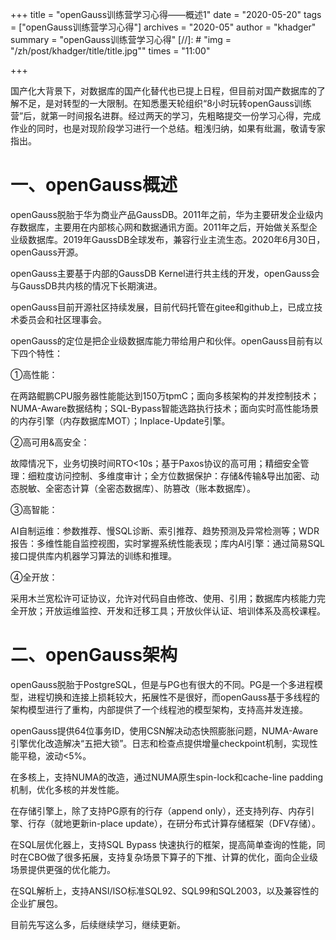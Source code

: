 +++
title = "openGauss训练营学习心得——概述1"
date = "2020-05-20"
tags = ["openGauss训练营学习心得"]
archives = "2020-05"
author = "khadger"
summary = "openGauss训练营学习心得"
[//]: # "img = "/zh/post/khadger/title/title.jpg""
times = "11:00"

+++

国产化大背景下，对数据库的国产化替代也已提上日程，但目前对国产数据库的了解不足，是对转型的一大限制。在知悉墨天轮组织“8小时玩转openGauss训练营”后，就第一时间报名进群。经过两天的学习，先粗略提交一份学习心得，完成作业的同时，也是对现阶段学习进行一个总结。粗浅归纳，如果有纰漏，敬请专家指出。

**一、openGauss概述**
=================

openGauss脱胎于华为商业产品GaussDB。2011年之前，华为主要研发企业级内存数据库，主要用在内部核心网和数据通讯方面。2011年之后，开始做关系型企业级数据库。2019年GaussDB全球发布，兼容行业主流生态。2020年6月30日，openGauss开源。

openGauss主要基于内部的GaussDB Kernel进行共主线的开发，openGauss会与GaussDB共内核的情况下长期演进。

openGauss目前开源社区持续发展，目前代码托管在gitee和github上，已成立技术委员会和社区理事会。

openGauss的定位是把企业级数据库能力带给用户和伙伴。openGauss目前有以下四个特性：

①高性能：

在两路鲲鹏CPU服务器性能能达到150万tpmC；面向多核架构的并发控制技术；NUMA-Aware数据结构；SQL-Bypass智能选路执行技术；面向实时高性能场景的内存引擎（内存数据库MOT）；Inplace-Update引擎。

②高可用&高安全：

故障情况下，业务切换时间RTO<10s；基于Paxos协议的高可用；精细安全管理：细粒度访问控制、多维度审计；全方位数据保护：存储&传输&导出加密、动态脱敏、全密态计算（全密态数据库）、防篡改（账本数据库）。

③高智能：

AI自制运维：参数推荐、慢SQL诊断、索引推荐、趋势预测及异常检测等；WDR报告：多维性能自监控视图，实时掌握系统性能表现；库内AI引擎：通过简易SQL接口提供库内机器学习算法的训练和推理。

④全开放：

采用木兰宽松许可证协议，允许对代码自由修改、使用、引用；数据库内核能力完全开放；开放运维监控、开发和迁移工具；开放伙伴认证、培训体系及高校课程。

二、openGauss架构
=============

openGauss脱胎于PostgreSQL，但是与PG也有很大的不同。PG是一个多进程模型，进程切换和连接上损耗较大，拓展性不是很好，而openGauss基于多线程的架构模型进行了重构，内部提供了一个线程池的模型架构，支持高并发连接。

openGauss提供64位事务ID，使用CSN解决动态快照膨胀问题，NUMA-Aware引擎优化改造解决“五把大锁”。日志和检查点提供增量checkpoint机制，实现性能平稳，波动<5%。

在多核上，支持NUMA的改造，通过NUMA原生spin-lock和cache-line padding机制，优化多核的并发性能。

在存储引擎上，除了支持PG原有的行存（append only），还支持列存、内存引擎、行存（就地更新in-place update），在研分布式计算存储框架（DFV存储）。

在SQL层优化器上，支持SQL Bypass 快速执行的框架，提高简单查询的性能，同时在CBO做了很多拓展，支持复杂场景下算子的下推、计算的优化，面向企业级场景提供更强的优化能力。

在SQL解析上，支持ANSI/ISO标准SQL92、SQL99和SQL2003，以及兼容性的企业扩展包。

目前先写这么多，后续继续学习，继续更新。
